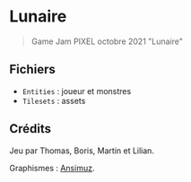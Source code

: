 # Lunaire

> Game Jam PIXEL octobre 2021 "Lunaire"

## Fichiers

- `Entities` : joueur et monstres
- `Tilesets` : assets

## Crédits

Jeu par Thomas, Boris, Martin et Lilian.

Graphismes : [Ansimuz](https://ansimuz.itch.io/).

